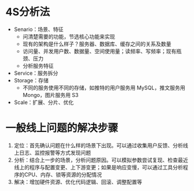 # 4S分析法

- Senario：场景、特征
    - 问清楚需要的功能，节选核心功能来实现
    - 现有的架构是什么样子？服务器、数据库、缓存之间的关系及数量
    - 访问量、并发用户数、数据量、空间使用量；读频率、写频率；现有瓶颈、压力
    - 分析服务特征
- Service：服务拆分
- Storage：存储
    - 不同的服务使用不同的存储，如推特的用户服务用 MySQL，推文服务用 Mongo，图片服务用 S3
- Scale：扩展、分片、优化



# 一般线上问题的解决步骤

1. 定位：首先确认问题在什么样的场景下出现。可以通过收集用户反馈、分析线上日志、监控报警等方式发现问题
2. 分析：结合上一步的场景，分析问题原因。可以模拟参数尝试复现、检查最近线上的程序与配置变更、上下游变更；如果是响应变慢，可以通过工具分析程序的CPU、内存、锁等资源的分配情况
3. 解决：增加硬件资源、优化代码逻辑、回滚、调整配置等
